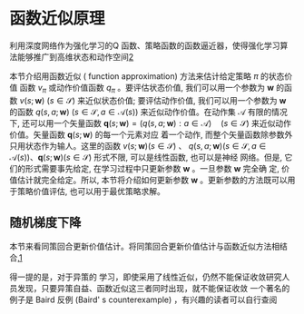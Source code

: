 

<!--
 * @version:
 * @Author:  StevenJokess（蔡舒起） https://github.com/StevenJokess
 * @Date: 2023-09-20 15:24:36
 * @LastEditors:  StevenJokess（蔡舒起） https://github.com/StevenJokess
 * @LastEditTime: 2023-09-20 17:23:34
 * @Description:
 * @Help me: make friends by a867907127@gmail.com and help me get some “foreign” things or service I need in life; 如有帮助，请资助，失业3年了。![支付宝收款码](https://github.com/StevenJokess/d2rl/blob/master/img/%E6%94%B6.jpg)
 * @TODO::
 * @Reference:
-->

# 函数近似原理

利用深度网络作为强化学习的Q 函数、策略函数的函数逼近器，使得强化学习算法能够推广到高维状态和动作空间[2]

本节介绍用函数近似 ( function approximation) 方法来估计给定策略 $\pi$ 的状态价值 函数 $v_\pi$ 或动作价值函数 $q_\pi$ 。要评估状态价值, 我们可以用一个参数为 $\mathbf{w}$ 的函数 $v(s ; \mathbf{w})$ $(s \in \mathcal{S})$ 来近似状态价值; 要评估动作价值, 我们可以用一个参数为 $\mathbf{w}$ 的函数 $q(s, a ; \mathbf{w})$ $(s \in \mathcal{S}, a \in \mathcal{A}(s))$ 来近似动作价值。在动作集 $\mathcal{A}$ 有限的情况下, 还可以用一个矢量函数 $\mathbf{q}(s ; \mathbf{w})=(q(s, a ; \mathbf{w}): a \in \mathcal{A}) \quad(s \in \mathcal{S})$ 来近似动作价值。矢量函数 $\mathbf{q}(s ; \mathbf{w})$ 的每一个元素对应 着一个动作, 而整个矢量函数除参数外只用状态作为输人。这里的函数 $v(s ; \mathbf{w})(s \in \mathcal{S})$ 、 $q(s, a ; \mathbf{w})(s \in \mathcal{S}, a \in \mathcal{A}(s)) 、 \mathbf{q}(s ; \mathbf{w})(s \in \mathcal{S})$ 形式不限, 可以是线性函数, 也可以是神经 网络。但是, 它们的形式需要事先给定, 在学习过程中只更新参数 $\mathbf{w}$ 。一旦参数 $\mathbf{w}$ 完全确 定, 价值估计就完全给定。所以, 本节将介绍如何更新参数 $\mathbf{w}$ 。更新参数的方法既可以用 于策略价值评估, 也可以用于最优策略求解。

## 随机梯度下降

本节来看同策回合更新价值估计。将同策回合更新价值估计与函数近似方法相结合,[1]

得一提的是，对于异策的 学习，即使采用了线性近似，仍然不能保证收敛研究人员发现，只要异策自益、函数近似这三者同时出现，就不能保证收敛 一个著名的例子是 Baird 反例 (Baird' s counterexample) ，有兴趣的读者可以自行查阅



[1]: E:/BaiduNetdiskDownload/%E3%80%8A%E5%BC%BA%E5%8C%96%E5%AD%A6%E4%B9%A0%E5%8E%9F%E7%90%86%E4%B8%8Epython%E5%AE%9E%E7%8E%B0%E3%80%8BPDF+%E6%BA%90%E4%BB%A3%E7%A0%81/%E3%80%8A%E5%BC%BA%E5%8C%96%E5%AD%A6%E4%B9%A0%E5%8E%9F%E7%90%86%E4%B8%8Epython%E5%AE%9E%E7%8E%B0%E3%80%8BPDF+%E6%BA%90%E4%BB%A3%E7%A0%81/%E3%80%8A%E5%BC%BA%E5%8C%96%E5%AD%A6%E4%B9%A0%E5%8E%9F%E7%90%86%E4%B8%8Epython%E5%AE%9E%E7%8E%B0%E3%80%8BPDF+%E6%BA%90%E4%BB%A3%E7%A0%81/%E3%80%8A%E5%BC%BA%E5%8C%96%E5%AD%A6%E4%B9%A0%E5%8E%9F%E7%90%86%E4%B8%8Epython%E5%AE%9E%E7%8E%B0%E3%80%8B.pdf
[2]: https://cardwing.github.io/files/131270027-%E4%BE%AF%E8%B7%83%E5%8D%97-%E9%99%88%E6%98%A5%E6%9E%97.pdf
